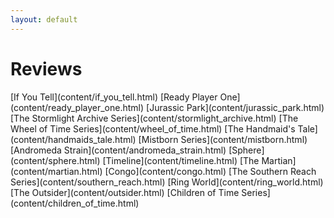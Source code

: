 ```yaml
---
layout: default
---
```

<div class="jumbotron shadow large text-white bg-primary mb-3 container text-center" markdown="1">
<h1>Reviews</h1>
[<span markdown="1" class="text-white">If You Tell</span>](content/if_you_tell.html)
[<span markdown="1" class="text-white">Ready Player One</span>](content/ready_player_one.html)  
[<span markdown="1" class="text-white">Jurassic Park</span>](content/jurassic_park.html)  
[<span markdown="1" class="text-white">The Stormlight Archive Series</span>](content/stormlight_archive.html)  
[<span markdown="1" class="text-white">The Wheel of Time Series</span>](content/wheel_of_time.html)  
[<span markdown="1" class="text-white">The Handmaid's Tale</span>](content/handmaids_tale.html)  
[<span markdown="1" class="text-white">Mistborn Series</span>](content/mistborn.html)  
[<span markdown="1" class="text-white">Andromeda Strain</span>](content/andromeda_strain.html)  
[<span markdown="1" class="text-white">Sphere</span>](content/sphere.html)  
[<span markdown="1" class="text-white">Timeline</span>](content/timeline.html)  
[<span markdown="1" class="text-white">The Martian</span>](content/martian.html)  
[<span markdown="1" class="text-white">Congo</span>](content/congo.html)  
[<span markdown="1" class="text-white">The Southern Reach Series</span>](content/southern_reach.html)  
[<span markdown="1" class="text-white">Ring World</span>](content/ring_world.html)  
[<span markdown="1" class="text-white">The Outsider</span>](content/outsider.html)  
[<span markdown="1" class="text-white">Children of Time Series</span>](content/children_of_time.html)

</div>
